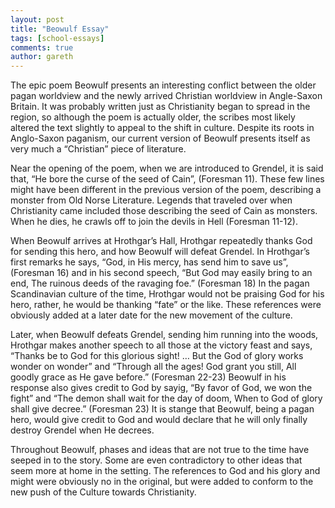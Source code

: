 ```yaml
---
layout: post
title: "Beowulf Essay"
tags: [school-essays]
comments: true
author: gareth
---
```


The epic poem Beowulf presents an interesting conflict between the older pagan worldview and the newly arrived Christian worldview in Angle-Saxon Britain. It was probably written just as Christianity began to spread in the region, so although the poem is actually older, the scribes most likely altered the text slightly to appeal to the shift in culture. Despite its roots in Anglo-Saxon paganism, our current version of Beowulf presents itself as very much a “Christian” piece of literature.

Near the opening of the poem, when we are introduced to Grendel, it is said that, “He bore the curse of the seed of Cain”, (Foresman 11). These few lines might have been different in the previous version of the poem, describing a monster from Old Norse Literature. Legends that traveled over when Christianity came included those describing the seed of Cain as monsters. When he dies, he crawls off to join the devils in Hell (Foresman 11-12).

When Beowulf arrives at Hrothgar’s Hall, Hrothgar repeatedly thanks God for sending this hero, and how Beowulf will defeat Grendel. In Hrothgar’s first remarks he says, “God, in His mercy, has send him to save us”, (Foresman 16) and in his second speech, “But God may easily bring to an end, The ruinous deeds of the ravaging foe.” (Foresman 18) In the pagan Scandinavian culture of the time, Hrothgar would not be praising God for his hero, rather, he would be thanking “fate” or the like. These references were obviously added at a later date for the new movement of the culture. 

Later, when Beowulf defeats Grendel, sending him running into the woods, Hrothgar makes another speech to all those at the victory feast and says, “Thanks be to God for this glorious sight! … But the God of glory works wonder on wonder” and “Through all the ages! God grant you still, All goodly grace as He gave before.” (Foresman 22-23) Beowulf in his response also gives credit to God by sayig, “By favor of God, we won the fight” and “The demon shall wait for the day of doom, When to God of glory shall give decree.” (Foresman 23) It is stange that Beowulf, being a pagan hero, would give credit to God and would declare that he will only finally destroy Grendel when He decrees. 

Throughout Beowulf, phases and ideas that are not true to the time have seeped in to the story. Some are even contradictory to other ideas that seem more at home in the setting. The references to God and his glory and might were obviously no in the original, but were added to conform to the new push of the Culture towards Christianity.

